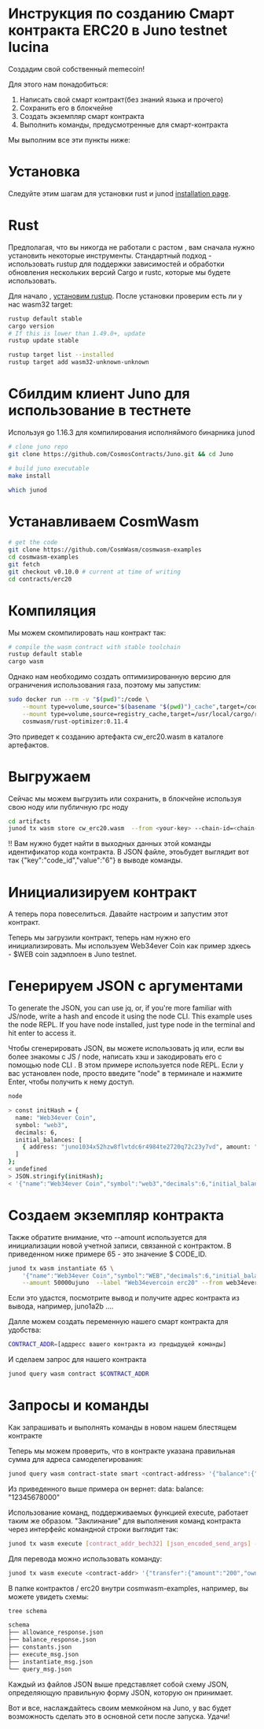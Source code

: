 # Инструкция по созданию Смарт контракта ERC20 в Juno testnet lucina
Создадим свой собственный memecoin!

Для этого нам понадобиться:
1. Написать свой смарт контракт(без знаний языка и прочего)
2. Сохранить его в блокчейне
3. Создать экземпляр смарт контракта
4. Выполнить команды, предусмотренные для смарт-контракта

Мы выполним все эти пункты ниже:

# Установка

Следуйте этим шагам для установки rust и junod [installation page](https://docs.junochain.com/smart-contracts/installation).


# Rust

Предполагая, что вы никогда не работали с растом , вам сначала нужно установить некоторые инструменты. Стандартный подход - использовать rustup для поддержки зависимостей и обработки обновления нескольких версий Cargo и rustc, которые мы будете использовать.



Для начало , [установим rustup](https://rustup.rs/). После установки проверим есть ли у нас wasm32 target:

```bash
rustup default stable
cargo version
# If this is lower than 1.49.0+, update
rustup update stable

rustup target list --installed
rustup target add wasm32-unknown-unknown
```
# Сбилдим клиент Juno для использование в тестнете
Используя go 1.16.3 для компилирования исполняймого бинарника junod 
```bash
# clone juno repo
git clone https://github.com/CosmosContracts/Juno.git && cd Juno

# build juno executable
make install

which junod
```
# Устанавливаем CosmWasm

```bash
# get the code
git clone https://github.com/CosmWasm/cosmwasm-examples
cd cosmwasm-examples
git fetch
git checkout v0.10.0 # current at time of writing
cd contracts/erc20
```
# Компиляция
Мы можем скомпилировать наш контракт так:

```bash
# compile the wasm contract with stable toolchain
rustup default stable
cargo wasm
```
Однако нам необходимо создать оптимизированную версию для ограничения использования газа, поэтому мы запустим:

```bash
sudo docker run --rm -v "$(pwd)":/code \
    --mount type=volume,source="$(basename "$(pwd)")_cache",target=/code/target \
    --mount type=volume,source=registry_cache,target=/usr/local/cargo/registry \
    cosmwasm/rust-optimizer:0.11.4
```

Это приведет к созданию артефакта cw_erc20.wasm в каталоге артефактов. 

# Выгружаем
Сейчас мы можем выгрузить или сохранить, в блокчейне используя свою ноду или публичную rpc ноду 

```bash
cd artifacts
junod tx wasm store cw_erc20.wasm  --from <your-key> --chain-id=<chain-id> --gas auto
```
!! Вам нужно будет найти в выходных данных этой команды идентификатор кода контракта.
В JSON файле, этоьбудет выглядит вот так  {"key":"code_id","value":"6"} в выводе команды.


# Инициализируем контракт
А теперь пора повеселиться. Давайте настроим и запустим этот контракт.

Теперь мы загрузили контракт, теперь нам нужно его инициализировать.
Мы используем Web34ever Coin как пример здкесь - $WEB coin задэплоен в Juno testnet.

# Генерируем JSON с аргументами

To generate the JSON, you can use jq, or, if you're more familiar with JS/node, write a hash and encode it using the node CLI.
This example uses the node REPL. If you have node installed, just type node in the terminal and hit enter to access it.

Чтобы сгенерировать JSON, вы можете использовать jq или, если вы более знакомы с JS / node, написать хэш и закодировать его с помощью node CLI .
В этом примере используется node REPL. Если у вас установлен node, просто введите "node" в терминале и нажмите Enter, чтобы получить к нему доступ.
```bash
node
```
```bash
> const initHash = {
  name: "Web34ever Coin",
  symbol: "web3",
  decimals: 6,
  initial_balances: [
    { address: "juno1034x52hzw8flvtdc6r4984te2720q72c23y7vd", amount: "12345678000"},
  ]
};
< undefined
> JSON.stringify(initHash);
< '{"name":"Web34ever Coin","symbol":"web3","decimals":6,"initial_balances":[{"address":"juno1034x52hzw8flvtdc6r4984te2720q72c23y7vd","amount":"12345678000"}]}'
```
# Создаем экземпляр контракта

Также обратите внимание, что --amount используется для инициализации новой учетной записи, связанной с контрактом.
В приведенном ниже примере 65 - это значение $ CODE_ID.

```bash
junod tx wasm instantiate 65 \
    '{"name":"Web34ever Coin","symbol":"WEB","decimals":6,"initial_balances":[{"address":"<validator-self-delegate-address>","amount":"12345678000"}]}' \
    --amount 50000ujuno  --label "Web34evercoin erc20" --from web34ever --chain-id lucina --gas auto -y
```

Если это удастся, посмотрите вывод и получите адрес контракта из вывода, например, juno1a2b ....

Далле можем создать переменную нашего смарт контракта для удобства:
```bash
CONTRACT_ADDR=[аддресс вашего контракта из предыдущей команды]
```
И сделаем запрос для нашего контракта

```bash
junod query wasm contract $CONTRACT_ADDR
```

# Запросы и команды
Как запрашивать и выполнять команды в новом нашем блестящем контракте

Теперь мы можем проверить, что в контракте указана правильная сумма для адреса самоделегирования:

```bash
junod query wasm contract-state smart <contract-address> '{"balance":{"address":"<validator-self-delegate-address>"}}'
```
Из приведенного выше примера он вернет:
data:
  balance: "12345678000"
  
Использование команд, поддерживаемых функцией execute, работает таким же образом. "Заклинание" для выполнения команд контракта через интерфейс командной строки выглядит так:

```bash
junod tx wasm execute [contract_addr_bech32] [json_encoded_send_args] --amount [coins,optional] [flags]
```
Для перевода можно использовать команду:

```bash
junod tx wasm execute <contract-addr> '{"transfer":{"amount":"200","owner":"<validator-self-delegate-address>","recipient":"<recipient-address>"}}' --from <your-key> --chain-id <chain-id>
```
В папке контрактов / erc20 внутри cosmwasm-examples, например, вы можете увидеть схемы:

```bash
tree schema

schema
├── allowance_response.json
├── balance_response.json
├── constants.json
├── execute_msg.json
├── instantiate_msg.json
└── query_msg.json
```
Каждый из файлов JSON выше представляет собой схему JSON, определяющую правильную форму JSON, которую он принимает.

Вот и все, наслаждайтесь своим мемкойном на Juno, у вас будет возможность сделать это в основной сети после запуска. Удачи!
